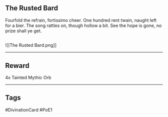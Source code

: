 ## The Rusted Bard
Fourfold the refrain, fortissimo cheer.
One hundred rent twain, naught left for a bier.
The song rattles on, though hollow a bit.
See the hope is gone, no prize shall ye get.
## 
![[The Rusted Bard.png]]

---
## Reward
4x Tainted Mythic Orb

---
## Tags
#DivinationCard
#PoE1